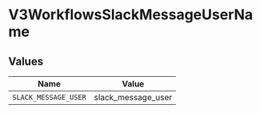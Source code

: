 # V3WorkflowsSlackMessageUserName


## Values

| Name                 | Value                |
| -------------------- | -------------------- |
| `SLACK_MESSAGE_USER` | slack_message_user   |
